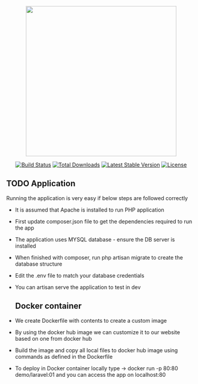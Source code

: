 <p align="center"><a href="https://laravel.com" target="_blank"><img src="https://raw.githubusercontent.com/laravel/art/master/logo-lockup/5%20SVG/2%20CMYK/1%20Full%20Color/laravel-logolockup-cmyk-red.svg" width="400"></a></p>

<p align="center">
<a href="https://travis-ci.org/laravel/framework"><img src="https://travis-ci.org/laravel/framework.svg" alt="Build Status"></a>
<a href="https://packagist.org/packages/laravel/framework"><img src="https://img.shields.io/packagist/dt/laravel/framework" alt="Total Downloads"></a>
<a href="https://packagist.org/packages/laravel/framework"><img src="https://img.shields.io/packagist/v/laravel/framework" alt="Latest Stable Version"></a>
<a href="https://packagist.org/packages/laravel/framework"><img src="https://img.shields.io/packagist/l/laravel/framework" alt="License"></a>
</p>

## TODO Application

Running the application is very easy if below steps are followed correctly
- It is assumed that Apache is installed to run PHP application
- First update composer.json file to get the dependencies required to run the app
- The application uses MYSQL database - ensure the DB server is installed 
- When finished with composer, run php artisan migrate to create the database structure
- Edit the .env file to match your database credentials
- You can artisan serve the application to test in dev

  ## Docker container
- We create Dockerfile with contents to create a custom image
- By using the docker hub image we can customize it to our website based on one from docker hub
- Build the image and copy all local files to docker hub image using commands as defined in the Dockerfile
- To deploy in Docker container locally type -> docker run -p 80:80 demo/laravel:01 and you can access the app on localhost:80
